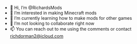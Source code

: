 - 👋 Hi, I’m @RichardsMods
- 👀 I’m interested in making Minecraft mods
- 🌱 I’m currently learning how to make mods for other games
- 💞️ I’m not looking to collaborate right now
- 📫 You can reach out to me using the comments or contact richdorman2@icloud.com

<!---
RichardsMods/RichardsMods is a ✨ special ✨ repository because its `README.md` (this file) appears on your GitHub profile.
You can click the Preview link to take a look at your changes.
--->
